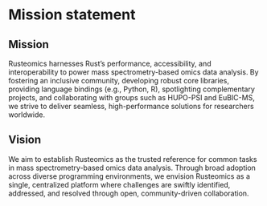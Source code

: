 # Mission statement

## Mission

Rusteomics harnesses Rust’s performance, accessibility, and interoperability to power mass spectrometry-based omics data analysis. By fostering an inclusive community, developing robust core libraries, providing language bindings (e.g., Python, R), spotlighting complementary projects, and collaborating with groups such as HUPO-PSI and EuBIC-MS, we strive to deliver seamless, high-performance solutions for researchers worldwide.

## Vision

We aim to establish Rusteomics as the trusted reference for common tasks in mass spectrometry-based omics data analysis. Through broad adoption across diverse programming environments, we envision Rusteomics as a single, centralized platform where challenges are swiftly identified, addressed, and resolved through open, community-driven collaboration.
